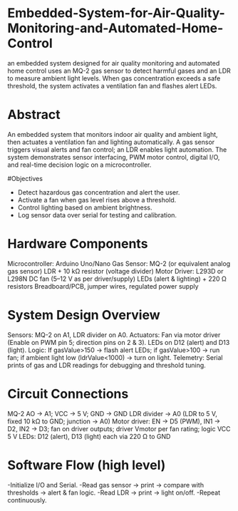 # Embedded-System-for-Air-Quality-Monitoring-and-Automated-Home-Control
an embedded system designed for air quality monitoring and automated home control uses an MQ-2 gas sensor to detect harmful gases and an LDR to measure ambient light levels. When gas concentration exceeds a safe threshold, the system activates a ventilation fan and flashes alert LEDs.

# Abstract
An embedded system that monitors indoor air quality and ambient light, then actuates a ventilation fan and lighting automatically. A gas sensor triggers visual alerts and fan control; an LDR enables light automation. The system demonstrates sensor interfacing, PWM motor control, digital I/O, and real-time decision logic on a microcontroller.

#Objectives
- Detect hazardous gas concentration and alert the user.
- Activate a fan when gas level rises above a threshold.
- Control lighting based on ambient brightness.
- Log sensor data over serial for testing and calibration.

# Hardware Components
Microcontroller: Arduino Uno/Nano
Gas Sensor: MQ-2 (or equivalent analog gas sensor)
LDR + 10 kΩ resistor (voltage divider)
Motor Driver: L293D or L298N
DC fan (5–12 V as per driver/supply)
LEDs (alert & lighting) + 220 Ω resistors
Breadboard/PCB, jumper wires, regulated power supply

# System Design Overview
Sensors: MQ-2 on A1, LDR divider on A0.
Actuators: Fan via motor driver (Enable on PWM pin 5; direction pins on 2 & 3). LEDs on D12 (alert) and D13 (light).
Logic: If gasValue>150 → flash alert LEDs; if gasValue>100 → run fan; if ambient light low (ldrValue<1000) → turn on light.
Telemetry: Serial prints of gas and LDR readings for debugging and threshold tuning.

# Circuit Connections 
MQ-2 AO → A1; VCC → 5 V; GND → GND
LDR divider → A0 (LDR to 5 V, fixed 10 kΩ to GND; junction → A0)
Motor driver: EN → D5 (PWM), IN1 → D2, IN2 → D3; fan on driver outputs; driver Vmotor per fan rating; logic VCC 5 V
LEDs: D12 (alert), D13 (light) each via 220 Ω to GND

# Software Flow (high level)
-Initialize I/O and Serial.
-Read gas sensor → print → compare with thresholds → alert & fan logic.
-Read LDR → print → light on/off.
-Repeat continuously.
